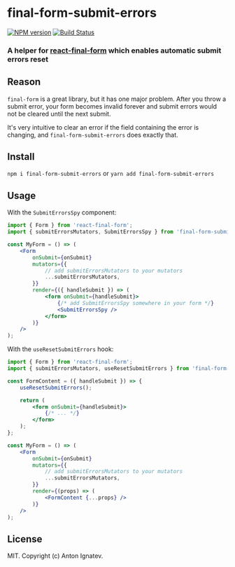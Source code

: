 # final-form-submit-errors
[![NPM version][npm-image]][npm-url]
[![Build Status][travis-image]](https://travis-ci.org/ignatevdev/final-form-submit-errors)

[npm-image]: https://img.shields.io/npm/v/final-form-submit-errors.svg?style=flat-square
[npm-url]: https://www.npmjs.com/package/final-form-submit-errors
[travis-image]: https://travis-ci.org/ignatevdev/final-form-submit-errors.svg?branch=master

### A helper for [react-final-form](https://github.com/final-form/react-final-form) which enables automatic submit errors reset

## Reason

`final-form` is a great library, but it has one major problem. After you throw a submit error, your form becomes invalid forever and submit errors would not be cleared until the next submit.

It's very intuitive to clear an error if the field containing the error is changing, and `final-form-submit-errors` does exactly that.

## Install
`npm i final-form-submit-errors`
or
`yarn add final-form-submit-errors`

## Usage

With the `SubmitErrorsSpy` component:

```jsx
import { Form } from 'react-final-form';
import { submitErrorsMutators, SubmitErrorsSpy } from 'final-form-submit-errors';

const MyForm = () => (
    <Form
        onSubmit={onSubmit}
        mutators={{
            // add submitErrorsMutators to your mutators
            ...submitErrorsMutators,
        }}
        render={({ handleSubmit }) => (
            <form onSubmit={handleSubmit}>
                {/* add SubmitErrorsSpy somewhere in your form */}
                <SubmitErrorsSpy />
            </form>
        )}
    />
);
```

With the `useResetSubmitErrors` hook:

```jsx
import { Form } from 'react-final-form';
import { submitErrorsMutators, useResetSubmitErrors } from 'final-form-submit-errors';

const FormContent = ({ handleSubmit }) => {
    useResetSubmitErrors();

    return (
        <form onSubmit={handleSubmit}>
            {/* ... */}
        </form>
    );
};

const MyForm = () => (
    <Form
        onSubmit={onSubmit}
        mutators={{
            // add submitErrorsMutators to your mutators
            ...submitErrorsMutators,
        }}
        render={(props) => (
            <FormContent {...props} />
        )}
    />
);
```

## License

MIT. Copyright (c) Anton Ignatev.
